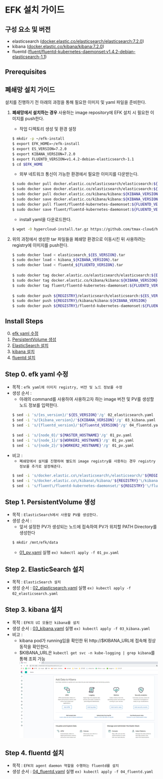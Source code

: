 
# EFK 설치 가이드

## 구성 요소 및 버전
* elasticsearch ([docker.elastic.co/elasticsearch/elasticsearch:7.2.0](https://www.docker.elastic.co/r/elasticsearch/elasticsearch:7.2.0))
* kibana ([docker.elastic.co/kibana/kibana:7.2.0](https://www.docker.elastic.co/r/kibana/kibana?limit=50&offset=0&show_snapshots=false))
* fluentd ([fluent/fluentd-kubernetes-daemonset:v1.4.2-debian-elasticsearch-1.1](https://hub.docker.com/layers/fluent/fluentd-kubernetes-daemonset/v1.4.2-debian-elasticsearch-1.1/images/sha256-ce4885865850d3940f5e5318066897b8502c0b955066392de7fd4ef6f1fd4275?context=explore))

## Prerequisites

## 폐쇄망 설치 가이드
설치를 진행하기 전 아래의 과정을 통해 필요한 이미지 및 yaml 파일을 준비한다.
1. **폐쇄망에서 설치하는 경우** 사용하는 image repository에 EFK 설치 시 필요한 이미지를 push한다. 

    * 작업 디렉토리 생성 및 환경 설정
    ```bash
    $ mkdir -p ~/efk-install
    $ export EFK_HOME=~/efk-install
    $ export ES_VERSION=7.2.0
    $ export KIBANA_VERSION=7.2.0
    $ export FLUENTD_VERSION=v1.4.2-debian-elasticsearch-1.1
    $ cd $EFK_HOME
    ```
    * 외부 네트워크 통신이 가능한 환경에서 필요한 이미지를 다운받는다.
    ```bash
    $ sudo docker pull docker.elastic.co/elasticsearch/elasticsearch:${ES_VERSION}
    $ sudo docker save docker.elastic.co/elasticsearch/elasticsearch:${ES_VERSION} > elasticsearch_${ES_VERSION}.tar
    $ sudo docker pull docker.elastic.co/kibana/kibana:${KIBANA_VERSION}
    $ sudo docker save docker.elastic.co/kibana/kibana:${KIBANA_VERSION} > kibana_${KIBANA_VERSION}.tar
    $ sudo docker pull fluent/fluentd-kubernetes-daemonset:${FLUENTD_VERSION}
    $ sudo docker save fluent/fluentd-kubernetes-daemonset:${FLUENTD_VERSION} > fluentd_${${FLUENTD_VERSION}}.tar
    ```
    * install yaml을 다운로드한다.
    ```bash
    $ wget -O hypercloud-install.tar.gz https://github.com/tmax-cloud/hypercloud-install-guide/archive/v${INSTALL_GUIDE_VERSION}.tar.gz
    ```
  
2. 위의 과정에서 생성한 tar 파일들을 폐쇄망 환경으로 이동시킨 뒤 사용하려는 registry에 이미지를 push한다.
    ```bash
    $ sudo docker load < elasticsearch_${ES_VERSION}.tar
    $ sudo docker load < kibana_${KIBANA_VERSION}.tar
    $ sudo docker load < fluentd_${FLUENTD_VERSION}.tar
    
    $ sudo docker tag docker.elastic.co/elasticsearch/elasticsearch:${ES_VERSION} ${REGISTRY}/elasticsearch/elasticsearch:${ES_VERSION}
    $ sudo docker tag docker.elastic.co/kibana/kibana:${KIBANA_VERSION} ${REGISTRY}/kibana/kibana:${KIBANA_VERSION}
    $ sudo docker tag fluent/fluentd-kubernetes-daemonset:${FLUENTD_VERSION} ${REGISTRY}/fluentd-kubernetes-daemonset:${FLUENTD_VERSION}
    
    $ sudo docker push ${REGISTRY}/elasticsearch/elasticsearch:${ES_VERSION}
    $ sudo docker push ${REGISTRY}/kibana/kibana:${KIBANA_VERSION}
    $ sudo docker push ${REGISTRY}/fluentd-kubernetes-daemonset:${FLUENTD_VERSION}
    ```

## Install Steps
0. [efk yaml 수정](https://github.com/tmax-cloud/hypercloud-install-guide/tree/master/EFK#step-0-efk-yaml-%EC%88%98%EC%A0%95)
1. [PersistentVolume 생성](https://github.com/tmax-cloud/hypercloud-install-guide/tree/master/EFK#step-1-persistentvolume-%EC%83%9D%EC%84%B1)
2. [ElasticSearch 설치](https://github.com/tmax-cloud/hypercloud-install-guide/tree/master/EFK#step-2-elasticsearch-%EC%84%A4%EC%B9%98)
3. [kibana 설치](https://github.com/tmax-cloud/hypercloud-install-guide/tree/master/EFK#step-3-kibana-%EC%84%A4%EC%B9%98)
4. [fluentd 설치](https://github.com/tmax-cloud/hypercloud-install-guide/tree/master/EFK#step-4-fluentd-%EC%84%A4%EC%B9%98)

## Step 0. efk yaml 수정
* 목적 : `efk yaml에 이미지 registry, 버전 및 노드 정보를 수정`
* 생성 순서 : 
    * 아래의 command를 사용하여 사용하고자 하는 image 버전 및 PV를 생성할 노드 정보를 입력한다.
	```bash
	$ sed -i 's/{es_version}/'${ES_VERSION}'/g' 02_elasticsearch.yaml
	$ sed -i 's/{kibana_version}/'${KIBANA_VERSION}'/g' 03_kibana.yaml
	$ sed -i 's/{fluentd_version}/'${fluentd_VERSION}'/g' 04_fluentd.yaml
	
	$ sed -i 's/{node_0}/'${MASTER_HOSTNAME}'/g' 01_pv.yaml
	$ sed -i 's/{node_1}/'${WORKER1_HOSTNAME}'/g' 01_pv.yaml
	$ sed -i 's/{node_2}/'${WORKER2_HOSTNAME}'/g' 01_pv.yaml
	```
* 비고 :
    * `폐쇄망에서 설치를 진행하여 별도의 image registry를 사용하는 경우 registry 정보를 추가로 설정해준다.`
	```bash
	$ sed -i 's/docker.elastic.co\/elasticsearch\/elasticsearch/'${REGISTRY}'\/elasticsearch\/elasticsearch/g' 02_elasticsearch.yaml
	$ sed -i 's/docker.elastic.co\/kibana\/kibana/'${REGISTRY}'\/kibana\/kibana/g' 03_kibana.yaml
	$ sed -i 's/fluent\/fluentd-kubernetes-daemonset/'${REGISTRY}'\/fluentd-kubernetes-daemonset/g' 04_fluentd.yaml
	```
## Step 1. PersistentVolume 생성
* 목적 : `ElasticSearch에서 사용할 PV를 생성한다.`
* 생성 순서 :
    * 앞서 설정한 PV가 생성되는 노드에 접속하여 PV가 위치할 PATH Directory를 생성한다
	```bash
	$ mkdir /mnt/efk/data
	``` 
    * [01_pv.yaml](yaml/01_pv.yaml) 실행 `ex) kubectl apply -f 01_pv.yaml`
    
    
## Step 2. ElasticSearch 설치
* 목적 : `ElasticSearch 설치`
* 생성 순서 : [02_elasticsearch.yaml](yaml/02_elasticsearch.yaml) 실행 `ex) kubectl apply -f 02_elasticsearch.yaml`

## Step 3. kibana 설치
* 목적 : `EFK의 UI 모듈인 kibana를 설치`
* 생성 순서 : [03_kibana.yaml](yaml/03_kibana.yaml) 실행 `ex) kubectl apply -f 03_kibana.yaml`
* 비고 :
    * kibana pod가 running임을 확인한 뒤 http://$KIBANA_URL에 접속해 정상 동작을 확인한다.
    * $KIBANA_URL은 `kubectl get svc -n kube-logging | grep kibana`를 통해 조회 가능
![image](figure/kibana-ui.png)   

## Step 4. fluentd 설치
* 목적 : `EFK의 agent daemon 역할을 수행하는 fluentd를 설치`
* 생성 순서 : [04_fluentd.yaml](yaml/04_fluentd.yaml) 실행 `ex) kubectl apply -f 04_fluentd.yaml`
